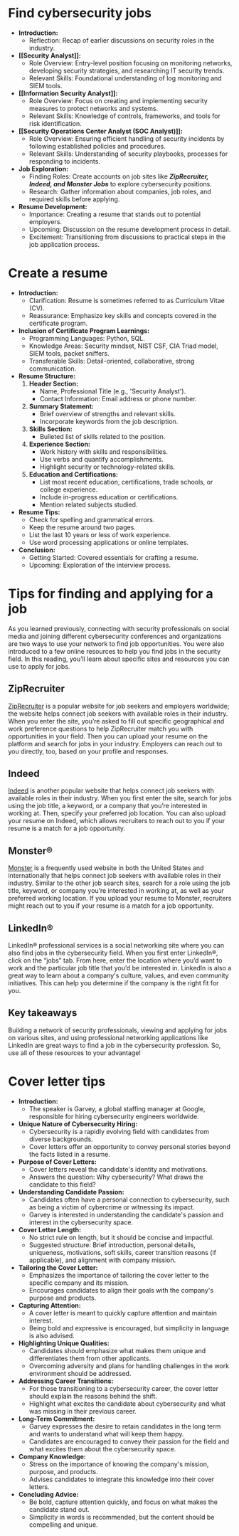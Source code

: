 # Find cybersecurity jobs

- **Introduction:**
	- Reflection: Recap of earlier discussions on security roles in the industry.
- **[[Security Analyst]]:**
	- Role Overview: Entry-level position focusing on monitoring networks, developing security strategies, and researching IT security trends.
	- Relevant Skills: Foundational understanding of log monitoring and SIEM tools.
- **[[Information Security Analyst]]:**
	- Role Overview: Focus on creating and implementing security measures to protect networks and systems.
	- Relevant Skills: Knowledge of controls, frameworks, and tools for risk identification.
- **[[Security Operations Center Analyst (SOC Analyst)]]:**
	- Role Overview: Ensuring efficient handling of security incidents by following established policies and procedures.
	- Relevant Skills: Understanding of security playbooks, processes for responding to incidents.
- **Job Exploration:**
	- Finding Roles: Create accounts on job sites like ***ZipRecruiter, Indeed, and Monster Jobs*** to explore cybersecurity positions.
	- Research: Gather information about companies, job roles, and required skills before applying.
- **Resume Development:**
	- Importance: Creating a resume that stands out to potential employers.
	- Upcoming: Discussion on the resume development process in detail.
	- Excitement: Transitioning from discussions to practical steps in the job application process.

# Create a resume

- **Introduction:**
	- Clarification: Resume is sometimes referred to as Curriculum Vitae (CV).
	- Reassurance: Emphasize key skills and concepts covered in the certificate program.
- **Inclusion of Certificate Program Learnings:**
	- Programming Languages: Python, SQL.
	- Knowledge Areas: Security mindset, NIST CSF, CIA Triad model, SIEM tools, packet sniffers.
	- Transferable Skills: Detail-oriented, collaborative, strong communication.
- **Resume Structure:**
	1. **Header Section:**
		- Name, Professional Title (e.g., 'Security Analyst').
		- Contact Information: Email address or phone number.
	2. **Summary Statement:**
		- Brief overview of strengths and relevant skills.
		- Incorporate keywords from the job description.
	3. **Skills Section:**
		- Bulleted list of skills related to the position.
	4. **Experience Section:**
		- Work history with skills and responsibilities.
		- Use verbs and quantify accomplishments.
		- Highlight security or technology-related skills.
	5. **Education and Certifications:**
		- List most recent education, certifications, trade schools, or college experience.
		- Include in-progress education or certifications.
		- Mention related subjects studied.
- **Resume Tips:**
	- Check for spelling and grammatical errors.
	- Keep the resume around two pages.
	- List the last 10 years or less of work experience.
	- Use word processing applications or online templates.
- **Conclusion:**
	- Getting Started: Covered essentials for crafting a resume.
	- Upcoming: Exploration of the interview process.

# Tips for finding and applying for a job

As you learned previously, connecting with security professionals on social media and joining different cybersecurity conferences and organizations are two ways to use your network to find job opportunities. You were also introduced to a few online resources to help you find jobs in the security field. In this reading, you’ll learn about specific sites and resources you can use to apply for jobs.

## ZipRecruiter

[ZipRecruiter](https://www.ziprecruiter.com/?tsid=109002303&utm_source=dglem|google-search|cmp-9760212956|adg-98648336286|kw-kwd-37162373947|mt-e|device-c|cr-602114441931|uid-Cj0KCQiAz9ieBhCIARIsACB0oGIYSEyzPV3hjfPDziHnX2XLwV6gNKFSIIUPfO1MzA_kj4-dtookkeYaAoIJEALw_wcB&utm_medium=cpc&utm_campaign=2303&mid=2303&gclid=Cj0KCQiAz9ieBhCIARIsACB0oGIYSEyzPV3hjfPDziHnX2XLwV6gNKFSIIUPfO1MzA_kj4-dtookkeYaAoIJEALw_wcB) is a popular website for job seekers and employers worldwide; the website helps connect job seekers with available roles in their industry. When you enter the site, you’re asked to fill out specific geographical and work preference questions to help ZipRecruiter match you with opportunities in your field. Then you can upload your resume on the platform and search for jobs in your industry. Employers can reach out to you directly, too, based on your profile and responses.

## Indeed 

[Indeed](https://www.indeed.com/) is another popular website that helps connect job seekers with available roles in their industry. When you first enter the site, search for jobs using the job title, a keyword, or a company that you’re interested in working at. Then, specify your preferred job location. You can also upload your resume on Indeed, which allows recruiters to reach out to you if your resume is a match for a job opportunity.

## Monster®

[Monster](https://www.monster.com/) is a frequently used website in both the United States and internationally that helps connect job seekers with available roles in their industry. Similar to the other job search sites, search for a role using the job title, keyword, or company you’re interested in working at, as well as your preferred working location. If you upload your resume to Monster, recruiters might reach out to you if your resume is a match for a job opportunity.

## LinkedIn® 

LinkedIn® professional services is a social networking site where you can also find jobs in the cybersecurity field. When you first enter LinkedIn®, click on the “jobs” tab. From here, enter the location where you’d want to work and the particular job title that you’d be interested in. LinkedIn is also a great way to learn about a company's culture, values, and even community initiatives. This can help you determine if the company is the right fit for you.

## Key takeaways

Building a network of security professionals, viewing and applying for jobs on various sites, and using professional networking applications like LinkedIn are great ways to find a job in the cybersecurity profession. So, use all of these resources to your advantage!

# Cover letter tips

- **Introduction:**
    - The speaker is Garvey, a global staffing manager at Google, responsible for hiring cybersecurity engineers worldwide.
- **Unique Nature of Cybersecurity Hiring:**
    - Cybersecurity is a rapidly evolving field with candidates from diverse backgrounds.
    - Cover letters offer an opportunity to convey personal stories beyond the facts listed in a resume.
- **Purpose of Cover Letters:**
    - Cover letters reveal the candidate's identity and motivations.
    - Answers the question: Why cybersecurity? What draws the candidate to this field?
- **Understanding Candidate Passion:**
    - Candidates often have a personal connection to cybersecurity, such as being a victim of cybercrime or witnessing its impact.
    - Garvey is interested in understanding the candidate's passion and interest in the cybersecurity space.
- **Cover Letter Length:**
    - No strict rule on length, but it should be concise and impactful.
    - Suggested structure: Brief introduction, personal details, uniqueness, motivations, soft skills, career transition reasons (if applicable), and alignment with company mission.
- **Tailoring the Cover Letter:**
    - Emphasizes the importance of tailoring the cover letter to the specific company and its mission.
    - Encourages candidates to align their goals with the company's purpose and products.
- **Capturing Attention:**
    - A cover letter is meant to quickly capture attention and maintain interest.
    - Being bold and expressive is encouraged, but simplicity in language is also advised.
- **Highlighting Unique Qualities:**
    - Candidates should emphasize what makes them unique and differentiates them from other applicants.
    - Overcoming adversity and plans for handling challenges in the work environment should be addressed.
- **Addressing Career Transitions:**
    - For those transitioning to a cybersecurity career, the cover letter should explain the reasons behind the shift.
    - Highlight what excites the candidate about cybersecurity and what was missing in their previous career.
- **Long-Term Commitment:**
    - Garvey expresses the desire to retain candidates in the long term and wants to understand what will keep them happy.
    - Candidates are encouraged to convey their passion for the field and what excites them about the cybersecurity space.
- **Company Knowledge:**
    - Stress on the importance of knowing the company's mission, purpose, and products.
    - Advises candidates to integrate this knowledge into their cover letters.
- **Concluding Advice:**
    - Be bold, capture attention quickly, and focus on what makes the candidate stand out.
    - Simplicity in words is recommended, but the content should be compelling and unique.

